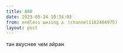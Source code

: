 ```yaml
---
title: 888
date: 2023-05-24 10:34:03
from: endless шизing ⍼ (channel1162404975)
layout: post
---
```


тан вкуснее чем айран
